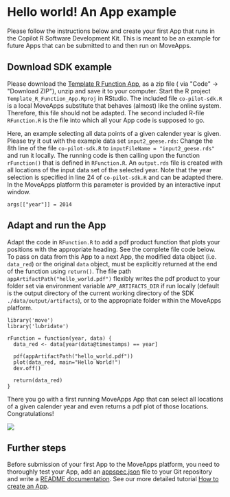 # Hello world! An App example

Please follow the instructions below and create your first App that runs in the Copilot R Software Development Kit. This is meant to be an example for future Apps that can be submitted to and then run on MoveApps.

## Download SDK example

Please download the [Template R Function App](https://github.com/movestore/Template_R_Function_App ':ignore'), as a zip file ( via "Code" -> "Download ZIP"), unzip and save it to your computer. Start the R project `Template_R_Function_App.Rproj` in RStudio. The included file `co-pilot-sdk.R` is a local MoveApps substitute that behaves (almost) like the online system. Therefore, this file should not be adapted. The second included R-file `RFunction.R` is the file into which all your App code is supposed to go.

Here, an example selecting all data points of a given calender year is given. Please try it out with the example data set `input2_geese.rds`: Change the 8th line of the file `co-pilot-sdk.R` to `inputFileName = "input2_geese.rds"` and run it locally. The running code is then calling upon the function `rFunction()` that is defined in `RFunction.R`. An `output.rds` file is created with all locations of the input data set of the selected year. Note that the year selection is specified in line 24 of `co-pilot-sdk.R` and can be adapted there. In the MoveApps platform this parameter is provided by an interactive input window.

```
args[["year"]] = 2014
```

## Adapt and run the App

Adapt the code in `RFunction.R` to add a pdf product function that plots your positions with the appropriate heading. See the complete file code below. To pass on data from this App to a next App, the modified data object (i.e. `data_red`) or the original `data` object, must be explicitly returned at the end of the function using `return()`. The file path `appArtifactPath("hello_world.pdf")` flexibly writes the pdf product to your folder set via environment variable `APP_ARTIFACTS_DIR` if run locally (default is the output directory of the current working directory of the SDK `./data/output/artifacts`), or to the appropriate folder within the MoveApps platform.


```
library('move')
library('lubridate')

rFunction = function(year, data) {
  data_red <- data[year(data@timestamps) == year]
  
  pdf(appArtifactPath("hello_world.pdf"))
  plot(data_red, main="Hello World!")
  dev.off()
  
  return(data_red)
}
```

There you go with a first running MoveApps App that can select all locations of a given calender year and even returns a pdf plot of those locations. Congratulations!

![](../files/hello_world_pdf.png)


## Further steps

Before submission of your first App to the MoveApps platform, you need to thoroughly test your App, add an [appspec.json](appspec.md) file to your Git repository and write a [README documentation](README_file_description.md). See our more detailed tutorial [How to create an App](create_app.md).